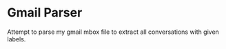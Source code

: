 Gmail Parser
============

Attempt to parse my gmail mbox file to extract all conversations with given labels.
